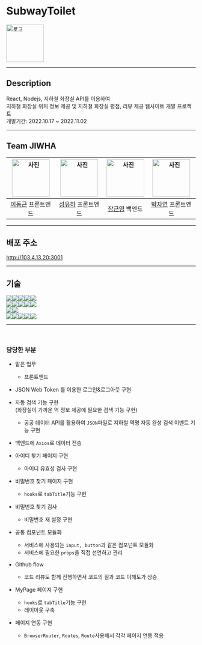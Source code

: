 # SubwayToilet
<img width="100" src="https://i.pinimg.com/564x/9b/8a/16/9b8a163a09ac4c1d1d30f42314502d82.jpg" alt="로고">  

---
## Description
React, Nodejs, 지하철 화장실 API를 이용하여  
지하철 화장실 위치 정보 제공 및 지하철 화장실 평점, 리뷰 제공 웹사이트 개발 프로젝트  
개발기간: 2022.10.17 ~ 2022.11.02

---
## Team JIWHA
| <img width="100" src="https://github.com/Mokdasoo.png" alt="사진"> | <img width="100" src="https://github.com/sungyuha.png" alt="사진"> | <img width="100" src="https://github.com/GYoungJang.png" alt="사진"> | <img width="100" src="https://github.com/Ethanolll.png" alt="사진"> | 
| :------------------------------------------: | :-----------------------------------------: | :-------------------------------------------------: | :------------------------------------------: | 
|       [이동근](https://github.com/Mokdasoo) 프론트엔드     |      [성유하](https://github.com/sungyuha)  프론트엔드    |      [장근영](https://github.com/GYoungJang)  백엔드    |      [박자연](https://github.com/Ethanolll)   프론트엔드   |    

---

## 배포 주소
http://103.4.13.20:3001

---

## 기술
<img src="https://img.shields.io/badge/react-61DAFB?style=for-the-badge&logo=react&logoColor=black"><img src="https://img.shields.io/badge/javascript-F7DF1E?style=for-the-badge&logo=javascript&logoColor=black"><img src="https://img.shields.io/badge/node.js-339933?style=for-the-badge&logo=Node.js&logoColor=white"><img src="https://img.shields.io/badge/express-000000?style=for-the-badge&logo=express&logoColor=white"><img src="https://img.shields.io/badge/axios-5A29E4?style=for-the-badge&logo=axios&logoColor=white">
</br>
<img src="https://img.shields.io/badge/svg-FFB13B?style=for-the-badge&logo=svg&logoColor=black"><img src="https://img.shields.io/badge/html5-E34F26?style=for-the-badge&logo=html5&logoColor=white"><img src="https://img.shields.io/badge/css-1572B6?style=for-the-badge&logo=css3&logoColor=white"><img src="https://img.shields.io/badge/sass-CC6699?style=for-the-badge&logo=sass&logoColor=white"><img src="https://img.shields.io/badge/ckeditor5-0287D0?style=for-the-badge&logo=ckeditor 4&logoColor=white">
</br>
<img src="https://img.shields.io/badge/mongoDB-47A248?style=for-the-badge&logo=MongoDB&logoColor=white"><img src="https://img.shields.io/badge/Amazon EC2-FF9900?style=for-the-badge&logo=Amazon EC2&logoColor=black"></br>
<img src="https://img.shields.io/badge/git-F05032?style=for-the-badge&logo=git&logoColor=white"><img src="https://img.shields.io/badge/github-181717?style=for-the-badge&logo=github&logoColor=white"><img src="https://img.shields.io/badge/slack-4A154B?style=for-the-badge&logo=slack&logoColor=white"><img src="https://img.shields.io/badge/notion-FFFFFF?style=for-the-badge&logo=notion&logoColor=black"><img src="https://img.shields.io/badge/figma-F24E1E?style=for-the-badge&logo=figma&logoColor=white">  

---

</br>

### 담당한 부분

- 맡은 업무
    - 프론트엔드

- JSON Web Token 를 이용한 로그인&로그아웃 구현
- 자동 검색 기능 구현  
    (화장실이 가까운 역 정보 제공에 필요한 검색 기능 구현) 
    - 공공 데이터 API를 활용하여 `JSON`파일로 지하철 역명 자동 완성 검색 이벤트 기능 구현
- 백엔드에 `Axios`로 데이터 전송
- 아이디 찾기 페이지 구현
    - 아이디 유효성 검사 구현
- 비밀번호 찾기 페이지 구현
    - `hooks`로 `tabTitle`기능 구현
- 비밀번호 찾기 검사
    - 비밀번호 재 설정 구현
- 공통 컴포넌트 모듈화
    - 서비스에 사용되는 `input, button`과 같은 컴포넌트 모듈화
    - 서비스에 필요한 `props`을 직접 선언하고 관리
- Github flow
    - 코드 리뷰도 함께 진행하면서 코드의 질과 코드 이해도가 상승
- MyPage 페이지 구현
    - `hooks`로 `tabTitle`기능 구현
    - 레이아웃 구축
- 페이지 연동 구현
    - `BrowserRouter`, `Routes`, `Route`사용해서 각각 페이지 연동 적용
